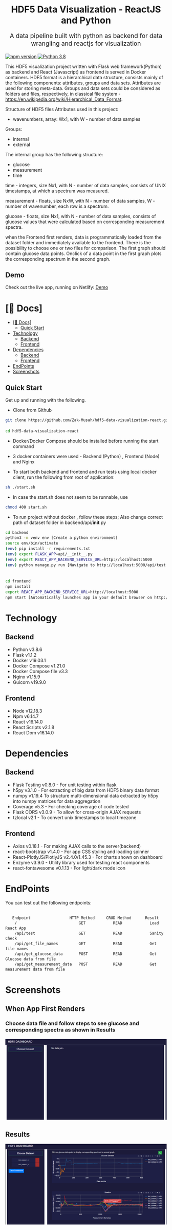 <p align="center" style="color: #343a40">
  <h1 align="center">HDF5 Data Visualization - ReactJS and Python</h1>
</p>
<p align="center" style="font-size: 1.2rem;">A data pipeline built with python as backend for data wrangling and reactjs for visualization</p>

[![npm version](https://badge.fury.io/js/react.svg)](https://badge.fury.io/js/react)
[![Python 3.8](https://img.shields.io/badge/python-3.8-blue.svg)](https://www.python.org/downloads/release/python-360/)

This HDF5 visualization project written with Flask web framework(Python) as backend and React (Javascript) as frontend is served in Docker containers. HDF5 format is a hierarchical data structure, consists mainly of the following components: attributes, groups and data sets. Attributes are used for storing meta-data. Groups and data sets could be considered as folders and files, respectively, in classical file system - https://en.wikipedia.org/wiki/Hierarchical_Data_Format.

Structure of HDF5 files Attributes used in this project:

- wavenumbers, array: Wx1, with W - number of data samples

Groups:

- internal
- external

The internal group has the following structure:

- glucose
- measurement
- time

time - integers, size Nx1, with N - number of data samples, consists of UNIX timestamps, at which a spectrum was measured.

measurement - floats, size NxW, with N - number of data samples, W - number of wavenumber, each row is a spectrum.

glucose - floats, size Nx1, with N - number of data samples, consists of glucose values that were calculated based on corresponding measurement spectra.

when the Frontend first renders, data is programmatically loaded from the dataset folder and immediately available to the frontend.
There is the possibility to choose one or two files for comparison.
The first graph should contain glucose data points. Onclick of a data point in the first graph plots the corresponding spectrum in the second graph.

## Demo

Check out the live app, running on Netlify:
[Demo](https://hdf5-dashboard.netlify.app/)

# [📖 Docs]

- [[📖 Docs]](#-docs)
  - [Quick Start](#quick-start)
- [Technology](#technology)
  - [Backend](#backend)
  - [Frontend](#frontend)
- [Dependencies](#dependencies)
  - [Backend](#backend-1)
  - [Frontend](#frontend-1)
- [EndPoints](#endpoints)
- [Screenshots](#screenshots)

## Quick Start

Get up and running with the following.

- Clone from Github

```bash
git clone https://github.com/Zak-Musah/hdf5-data-visualization-react.git

cd hdf5-data-visualization-react

```

- Docker/Docker Compose should be installed before running the start command
- 3 docker containers were used - Backend (Python) , Frontend (Node) and Nginx

- To start both backend and frontend and run tests using local docker client, run the following from root of application:

```bash
sh ./start.sh
```

- In case the start.sh does not seem to be runnable, use

```bash
chmod 400 start.sh
```

- To run project without docker , follow these steps; Also change correct path of dataset folder in backend/api/**init**.py

```bash
cd backend
python3 -m venv env [Create a python environment]
source env/bin/activate
(env) pip install -r requirements.txt
(env) export FLASK_APP=api/__init__.py
(env) export REACT_APP_BACKEND_SERVICE_URL=http://localhost:5000
(env) python manage.py run [Navigate to http://localhost:5000/api/test for sanity check]


cd frontend
npm install
export REACT_APP_BACKEND_SERVICE_URL=http://localhost:5000
npm start [Automatically launches app in your default browser on http://localhost:3000]
```

# Technology

## Backend

- Python v3.8.6
- Flask v1.1.2
- Docker v19.03.1
- Docker Compose v1.21.0
- Docker Compose file v3.3
- Nginx v1.15.9
- Guicorn v19.9.0

## Frontend

- Node v12.18.3
- Npm v6.14.7
- React v16.14.0
- React Scripts v2.1.8
- React Dom v16.14.0

# Dependencies

## Backend

- Flask Testing v0.8.0 - For unit testing within flask
- h5py v3.1.0 - For extracting of big data from HDF5 binary data format
- numpy v1.19.4 To structure multi-dimensional data extracted by h5py into numpy matrices for data aggregation
- Coverage v5.3 - For checking coverage of code tested
- Flask CORS v3.0.9 - To allow for cross-origin AJAX requests
- tzlocal v2.1 - To convert unix timestamps to local timezone

## Frontend

- Axios v0.18.1 - For making AJAX calls to the server(backend)
- react-bootstrap v1.4.0 - For app CSS styling and loading spinner
- React-PlotlyJS/PlotlyJS v2.4.0/1.45.3 - For charts shown on dashboard
- Enzyme v3.9.0 - Utility library used for testing react components
- react-fontawesome v0.1.13 - For light/dark mode icon

# EndPoints

You can test out the following endpoints:

```

   Endpoint                 HTTP Method     CRUD Method      Result
    /                           GET            READ            Load React App
    /api/test                   GET            READ            Sanity Check
    /api/get_file_names         GET            READ            Get file names
    /api/get_glucose_data       POST           READ            Get Glucose data from file
    /api/get_measurement_data   POST           READ            Get measurement data from file
```

# Screenshots

## When App First Renders

### Choose data file and follow steps to see glucose and corresponding spectra as shown in Results

![Image](Screenshots/1.png?raw=true "1")

## Results

![Image](Screenshots/2.png?raw=true "2")

